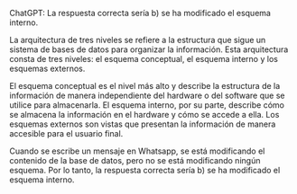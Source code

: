 ChatGPT:
La respuesta correcta sería b) se ha modificado el esquema interno.

La arquitectura de tres niveles se refiere a la estructura que sigue un sistema de bases de datos para organizar la información. Esta arquitectura consta de tres niveles: el esquema conceptual, el esquema interno y los esquemas externos.

El esquema conceptual es el nivel más alto y describe la estructura de la información de manera independiente del hardware o del software que se utilice para almacenarla. El esquema interno, por su parte, describe cómo se almacena la información en el hardware y cómo se accede a ella. Los esquemas externos son vistas que presentan la información de manera accesible para el usuario final.

Cuando se escribe un mensaje en Whatsapp, se está modificando el contenido de la base de datos, pero no se está modificando ningún esquema. Por lo tanto, la respuesta correcta sería b) se ha modificado el esquema interno.